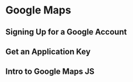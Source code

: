 # Google Maps

## Signing Up for a Google Account

## Get an Application Key

## Intro to Google Maps JS

## 
